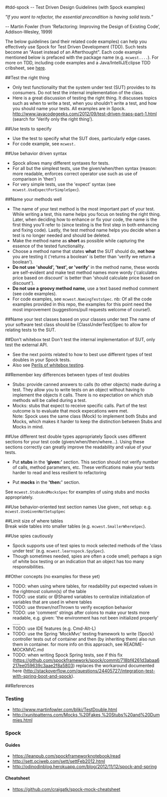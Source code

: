 #tdd-spock -- Test Driven Design Guidelines (with Spock examples)  

*"If you want to refactor, the essential precondition is having solid tests.”* 

 -- Martin Fowler (from ‘Refactoring: Improving the Design of Existing Code’, Addison-Wesley, 1999)

The below guidelines (and their related code examples) can help you effectively use Spock for Test Driven Development (TDD). Such tests become an "Asset instead of an Afterthought". Each code example mentioned below is prefaced with the package name (e.g. `mcwest....`).
For more on TDD, including code examples and a Java/IntelliJ/Eclipse TDD cribsheet, see [here](https://bitbucket.org/bwestrich/java-tdd/wiki/Home).

##Test the right thing
* Only test functionality that the system under test (SUT) provides to its consumers. Do not test the internal implementation of the class. 
* Here is a great discussion of testing the right thing. It discusses topics such as when to write a test, when you shouldn’t write a test, 
and how you should name your tests. All examples are in Spock. 
http://www.javacodegeeks.com/2012/09/test-driven-traps-part-1.html (search for ‘Verify only the right thing’).

##Use tests to specify
* Use the test to specify what the SUT does, particularly edge cases.
* For code example, see `mcwest.`

##Use behavior driven syntax 
* Spock allows many different syntaxes for tests.
* For all but the simplest tests, use the given/when/then syntax 
   (reason: more readable, enforces correct operator use such as use of comparison in 'then')
* For very simple tests, use the 'expect' syntax (see `mcwest.UseExpectForSimpleSpec`).   

##Name your methods well
*  The name of your test method is the most important part of your test. While writing a test, this name helps you focus on testing the right thing. Later, when deciding how to enhance or fix your code, the name is the first thing you’ll refer to (since testing is the first step in both enhancing and fixing code). Lastly, the test method name helps you decide when a test is no longer needed and should be deleted. 
* Make the method name as **short** as possible while capturing the essence of the tested functionality. 
* Choose a method name that states **what** the SUT should do, **not how** you are testing it ('returns a boolean' is better than 'verify we return a boolean'). 
* **Do not use 'should', 'test', or 'verify'** in the method name, these words are self-evident and make test method names more wordy ('calculates price based on discount' is better than 'should calculate price based on discount').
* **Do not use a groovy method name**, use a text based method comment (see code examples). 
* For code examples, see `mcwest.NamingTestsSpec`. nb: Of all the code examples provided in this repo, the examples for this point need the most improvement (suggestions/pull requests welcome of course!).

##Name your test classes based on your classes under test
The name of your software test class should be {ClassUnderTest}Spec to allow for relating tests to the SUT.

##Don’t whitebox test
Don't test the internal implementation of SUT, only test the external API.
* See the next points related to how to best use different types of test doubles in your Spock tests. 
* Also see [Perils of whitebox testing](https://bitbucket.org/bwestrich/java-tdd/wiki/Perils%20of%20Whitebox%20testing).

##Remember key differences between types of test doubles
* Stubs: provide canned answers to calls (to other objects) made during a test. They allow you to write tests on an object without having to implement the objects it calls. There is no expectation on which stub methods will be called during a test. 
* Mocks: stubs that expect to receive specific calls. Part of the test outcome is to evaluate that mock expecations were met.  
Note: Spock uses the same class (Mock) to implement both Stubs and Mocks, which makes it harder to keep the distinction between Stubs and Mocks in mind. 

##Use different test double types appropriately
Spock uses different sections for your test code (given/when/then/where...). Using these sections correctly can greatly improve the readability and value of your tests. 

* Put **stubs** in the **‘given:’** section. This section should not verify number of calls, method parameters, etc. These verifications make your tests harder to read and less resilient to refactoring 

* Put **mocks** in the **'then:'** section.  

See `mcwest.StubsAndMocksSpec` for examples of using stubs and mocks appropriately. 
 
##Use behavior-oriented test section names
  Use given:, not setup: e.g. `mcwest.UseGivenNotSetupSpec`
 
##Limit size of where tables  
 Break wide tables into smaller tables (e.g. `mcwest.SmallerWhereSpec`).

##Use spies cautiously
* Spock supports use of test spies to  mock selected methods of the 'class under test' (e.g. `mcwest.learnspock.SpySpec`). 
* Though sometimes needed, spies are often a code smell; perhaps a sign of white box testing or an indication that an object has too many responsibilities. 

##Other concepts (no examples for these yet)
* TODO: when using where tables, for readability put expected values in the rightmost column(s) of the table
* TODO: use static or @Shared variables to centralize initialization of variables that are used in where tables 
* TODO: use thrown/notThrown to verify exception behavior
* TODO: use 'comment' strings after colons to make your tests more readable, e.g. given: 'the environment has not been initialized properly' ......
* TODO: use IDE features (e.g. Cmd-Alt-L) 
* TODO: use the Spring 'MockMvc' testing framework to write (Spock) controller tests out of container and then (by inheriting them) also run them in container.
  for more info on this approach, see README-MOCKMVC.md
* TODO: when writing Spock Spring tests, see if this fix (https://github.com/spockframework/spock/commit/718bf4261d3abaa6217ee059639c3aae2f8a5803) 
    replaces the workaround documented here (http://stackoverflow.com/questions/24405727/integration-test-with-spring-boot-and-spock).      

##References

### Testing

* http://www.martinfowler.com/bliki/TestDouble.html
* http://xunitpatterns.com/Mocks,%20Fakes,%20Stubs%20and%20Dummies.html

### Spock

#### Guides
* https://leanpub.com/spockframeworknotebook/read
* http://sett.ociweb.com/sett/settFeb2012.html
* http://odinodinblog.herokuapp.com/blog/2012/11/12/spock-and-spring 

#### Cheatsheet
* https://github.com/craigatk/spock-mock-cheatsheet



